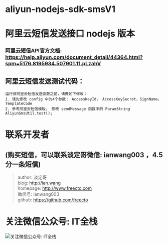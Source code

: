 # aliyun-nodejs-sdk-smsV1

# 阿里云短信发送接口 nodejs 版本
### 阿里云短信API官方文档: https://help.aliyun.com/document_detail/44364.html?spm=5176.8195934.507901.11.pLzahV

## 阿里云短信发送测试代码：
```
运行该阿里云短信发送函数之前，请做如下修改：
1. 请先修改 config 中的4个参数： AccessKeyId， AccessKeySecret，SignName，TemplateCode
2. 参考阿里云短信模板， 修改 sendMessage 函数中的 ParamString
AliyunSmsUtil.test();
```

# 联系开发者
## (购买短信，可以联系淡定哥微信: ianwang003 ，4.5分一条短信)
> author:  淡定哥 </br>
 blog:  http://ian.wang </br>
 homepage:  http://www.freecto.com </br>
 微信号:  ianwang003 </br>
 github:  https://github.com/freecto </br>


# 关注微信公众号: IT全栈
![关注微信公众号: IT全栈](http://www.freecto.com/img/freecto-weixin.jpg "关注微信公众号: IT全栈")


